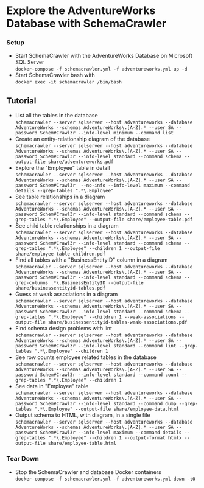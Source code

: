 <!-- markdownlint-disable MD024 -->
# Explore the AdventureWorks Database with SchemaCrawler

### Setup

- Start SchemaCrawler with the AdventureWorks Database on Microsoft SQL Server  
  `docker-compose -f schemacrawler.yml -f adventureworks.yml up -d`
- Start SchemaCrawler bash with  
  `docker exec -it schemacrawler /bin/bash`


## Tutorial

- List all the tables in the database  
  `schemacrawler --server sqlserver --host adventureworks --database AdventureWorks --schemas AdventureWorks\.[A-Z].* --user SA --password Schem#Crawl3r --info-level minimum --command list`
- Create an entity-relationship diagram of the database  
  `schemacrawler --server sqlserver --host adventureworks --database AdventureWorks --schemas AdventureWorks\.[A-Z].* --user SA --password Schem#Crawl3r --info-level standard --command schema --output-file share/adventureworks.pdf`
- Explore the "Employee" table in detail  
  `schemacrawler --server sqlserver --host adventureworks --database AdventureWorks --schemas AdventureWorks\.[A-Z].* --user SA --password Schem#Crawl3r  --no-info --info-level maximum --command details --grep-tables ".*\.Employee"`
- See table relationships in a diagram  
  `schemacrawler --server sqlserver --host adventureworks --database AdventureWorks --schemas AdventureWorks\.[A-Z].* --user SA --password Schem#Crawl3r --info-level standard --command schema --grep-tables ".*\.Employee" --output-file share/employee-table.pdf`
- See child table relationships in a diagram  
  `schemacrawler --server sqlserver --host adventureworks --database AdventureWorks --schemas AdventureWorks\.[A-Z].* --user SA --password Schem#Crawl3r --info-level standard --command schema --grep-tables ".*\.Employee" --children 1 --output-file share/employee-table-children.pdf`
- Find all tables with a "BusinessEntityID" column in a diagram  
  `schemacrawler --server sqlserver --host adventureworks --database AdventureWorks --schemas AdventureWorks\.[A-Z].* --user SA --password Schem#Crawl3r --info-level standard --command schema --grep-columns .*\.BusinessEntityID --output-file share/businessentityid-tables.pdf`
- Guess at weak associations in a diagram  
  `schemacrawler --server sqlserver --host adventureworks --database AdventureWorks --schemas AdventureWorks\.[A-Z].* --user SA --password Schem#Crawl3r --info-level standard --command schema --grep-tables ".*\.Employee" --children 1 --weak-associations --output-file share/businessentityid-tables-weak-associations.pdf`
- Find schema design problems with lint  
  `schemacrawler --server sqlserver --host adventureworks --database AdventureWorks --schemas AdventureWorks\.[A-Z].* --user SA --password Schem#Crawl3r --info-level standard --command lint --grep-tables ".*\.Employee" --children 1`
- See row counts employee related tables in the database  
  `schemacrawler --server sqlserver --host adventureworks --database AdventureWorks --schemas AdventureWorks\.[A-Z].* --user SA --password Schem#Crawl3r --info-level standard --command count --grep-tables ".*\.Employee" --children 1`
- See data in "Employee" table  
  `schemacrawler --server sqlserver --host adventureworks --database AdventureWorks --schemas AdventureWorks\.[A-Z].* --user SA --password Schem#Crawl3r --info-level standard --command dump --grep-tables ".*\.Employee" --output-file share/employee-data.html`
- Output schema to HTML, with diagram, in a single file  
  `schemacrawler --server sqlserver --host adventureworks --database AdventureWorks --schemas AdventureWorks\.[A-Z].* --user SA --password Schem#Crawl3r --info-level maximum --command details --grep-tables ".*\.Employee" --children 1 --output-format htmlx --output-file share/employee-table.html`


### Tear Down

- Stop the SchemaCrawler and database Docker containers  
  `docker-compose -f schemacrawler.yml -f adventureworks.yml down -t0`
